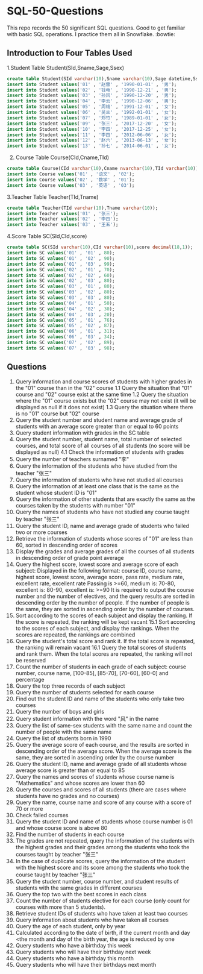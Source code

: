 # SQL-50-Questions
This repo records the 50 significant SQL questions. Good to get familiar with basic SQL operations. I practice them all in Snowflake. :bowtie:

## Introduction to Four Tables Used

1.Student Table
Student(SId,Sname,Sage,Ssex)
```SQL
create table Student(SId varchar(10),Sname varchar(10),Sage datetime,Ssex varchar(10));
insert into Student values('01' , '赵雷' , '1990-01-01' , '男');
insert into Student values('02' , '钱电' , '1990-12-21' , '男');
insert into Student values('03' , '孙风' , '1990-12-20' , '男');
insert into Student values('04' , '李云' , '1990-12-06' , '男');
insert into Student values('05' , '周梅' , '1991-12-01' , '女');
insert into Student values('06' , '吴兰' , '1992-01-01' , '女');
insert into Student values('07' , '郑竹' , '1989-01-01' , '女');
insert into Student values('09' , '张三' , '2017-12-20' , '女');
insert into Student values('10' , '李四' , '2017-12-25' , '女');
insert into Student values('11' , '李四' , '2012-06-06' , '女');
insert into Student values('12' , '赵六' , '2013-06-13' , '女');
insert into Student values('13' , '孙七' , '2014-06-01' , '女');
```
2. Course Table 
Course(CId,Cname,TId)
```SQL
create table Course(CId varchar(10),Cname nvarchar(10),TId varchar(10));
insert into Course values('01' , '语文' , '02');
insert into Course values('02' , '数学' , '01');
insert into Course values('03' , '英语' , '03');
```
3.Teacher Table
Teacher(TId,Tname)
```SQL
create table Teacher(TId varchar(10),Tname varchar(10));
insert into Teacher values('01' , '张三');
insert into Teacher values('02' , '李四');
insert into Teacher values('03' , '王五');
```
4.Score Table
SC(SId,CId,score)
```SQL
create table SC(SId varchar(10),CId varchar(10),score decimal(18,1));
insert into SC values('01' , '01' , 80);
insert into SC values('01' , '02' , 90);
insert into SC values('01' , '03' , 99);
insert into SC values('02' , '01' , 70);
insert into SC values('02' , '02' , 60);
insert into SC values('02' , '03' , 80);
insert into SC values('03' , '01' , 80);
insert into SC values('03' , '02' , 80);
insert into SC values('03' , '03' , 80);
insert into SC values('04' , '01' , 50);
insert into SC values('04' , '02' , 30);
insert into SC values('04' , '03' , 20);
insert into SC values('05' , '01' , 76);
insert into SC values('05' , '02' , 87);
insert into SC values('06' , '01' , 31);
insert into SC values('06' , '03' , 34);
insert into SC values('07' , '02' , 89);
insert into SC values('07' , '03' , 98);
```

## Questions
1. Query information and course scores of students with higher grades in the "01" course than in the "02" course
1.1 Query the situation that "01" course and "02" course exist at the same time
1.2 Query the situation where the "01" course exists but the "02" course may not exist (it will be displayed as null if it does not exist)
1.3 Query the situation where there is no "01" course but "02" course
2. Query the student number and student name and average grade of students with an average score greater than or equal to 60 points
3. Query student information with grades in the SC table
4. Query the student number, student name, total number of selected courses, and total score of all courses of all students (no score will be displayed as null)
4.1 Check the information of students with grades
5. Query the number of teachers surnamed "李"
6. Query the information of the students who have studied from the teacher "张三" 
7. Query the information of students who have not studied all courses
8. Query the information of at least one class that is the same as the student whose student ID is "01"
9. Query the information of other students that are exactly the same as the courses taken by the students with number "01"
10. Query the names of students who have not studied any course taught by teacher "张三"
11. Query the student ID, name and average grade of students who failed two or more courses
12. Retrieve the information of students whose scores of "01" are less than 60, sorted in descending order of scores
13. Display the grades and average grades of all the courses of all students in descending order of grade point average
14. Query the highest score, lowest score and average score of each subject:
 Displayed in the following format: course ID, course name, highest score, lowest score, average score, pass rate, medium rate, excellent rate, excellent rate
 Passing is >=60, medium is: 70-80, excellent is: 80-90, excellent is: >=90
 It is required to output the course number and the number of electives, and the query results are sorted in descending order by the number of people. If the number of people is the same, they are sorted in ascending order by the number of courses.
15. Sort according to the scores of each subject and display the ranking. If the score is repeated, the ranking will be kept vacant
15.1 Sort according to the scores of each subject, and display the rankings. When the scores are repeated, the rankings are combined
16. Query the student's total score and rank it. If the total score is repeated, the ranking will remain vacant
16.1 Query the total scores of students and rank them. When the total scores are repeated, the ranking will not be reserved
17. Count the number of students in each grade of each subject: course number, course name, [100-85], [85-70], [70-60], [60-0] and percentage
18. Query the top three records of each subject
19. Query the number of students selected for each course
20. Find out the student ID and name of the students who only take two courses
21. Query the number of boys and girls
22. Query student information with the word "风" in the name
23. Query the list of same-sex students with the same name and count the number of people with the same name
24. Query the list of students born in 1990
25. Query the average score of each course, and the results are sorted in descending order of the average score. When the average score is the same, they are sorted in ascending order by the course number
26. Query the student ID, name and average grade of all students whose average score is greater than or equal to 85
27. Query the names and scores of students whose course name is "Mathematics" and whose scores are lower than 60
28. Query the courses and scores of all students (there are cases where students have no grades and no courses)
29. Query the name, course name and score of any course with a score of 70 or more
30. Check failed courses
31. Query the student ID and name of students whose course number is 01 and whose course score is above 80
32. Find the number of students in each course
33. The grades are not repeated, query the information of the students with the highest grades and their grades among the students who took the courses taught by teacher "张三"
34. In the case of duplicate scores, query the information of the student with the highest score and its score among the students who took the course taught by teacher "张三"
35. Query the student number, course number, and student results of students with the same grades in different courses
36. Query the top two with the best scores in each class
37. Count the number of students elective for each course (only count for courses with more than 5 students).
38. Retrieve student IDs of students who have taken at least two courses
39. Query information about students who have taken all courses
40. Query the age of each student, only by year
41. Calculated according to the date of birth, if the current month and day <the month and day of the birth year, the age is reduced by one
42. Query students who have a birthday this week
43. Query students who will have their birthday next week
44. Query students who have a birthday this month
45. Query students who will have their birthdays next month 
